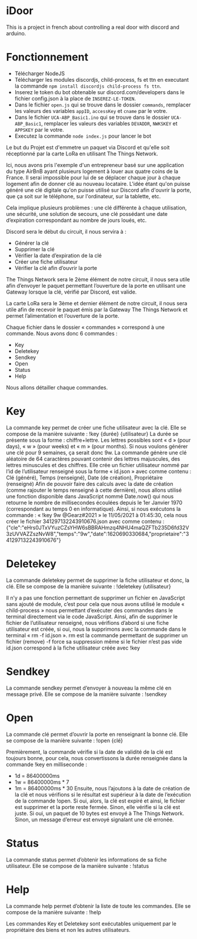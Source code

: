 # iDoor
This is a project in french about controlling a real door with discord and arduino.
# Fonctionnement

- Télécharger NodeJS
- Télécharger les modules discordjs, child-process, fs et ttn en executant la commande `npm install discordjs child-process fs ttn`.
- Inserez le token du bot obtenable sur discord.com/developers dans le fichier config.json à la place de `INSEREZ-LE-TOKEN`.
- Dans le fichier `open.js` qui se trouve dans le dossier `commands`, remplacer les valeurs des variables `appID`, `accessKey` et `cname` par le votre.
- Dans le fichier `UCA-ABP_Basic1.ino` qui se trouve dans le dossier `UCA-ABP_Basic1`, remplacer les valeurs des variables `DEVADDR`, `NWKSKEY` et `APPSKEY` par le votre.
- Executez la commande `node index.js` pour lancer le bot

Le but du Projet est d'emmetre un paquet via Discord et qu'elle soit réceptionné par la carte LoRa en utilisant The Things Network.

Ici, nous avons pris l'exemple d'un entrepreneur basé sur une application du type AirBnB ayant plusieurs logement à louer aux quatre coins de la France. Il serai impossible pour lui de se déplacer chaque jour à chaque logement afin de donner clé au nouveau locataire. L'idée étant qu'on puisse généré une clé digitale qu'on puisse utilisé sur Discord afin d'ouvrir la porte, que ça soit sur le téléphone, sur l'ordinateur, sur la tablette, etc.

Cela implique plusieurs problèmes : une clé différente à chaque utilisation, une sécurité, une solution de secours, une clé possédant une date d’expiration correspondant au nombre de jours loués, etc.

Discord sera le début du circuit, il nous servira à :
-	Générer la clé
-	Supprimer la clé
-	Vérifier la date d’expiration de la clé
-	Créer une fiche utilisateur
-	Vérifier la clé afin d’ouvrir la porte

The Things Network sera le 2ème élément de notre circuit, il nous sera utile afin d’envoyer le paquet permettant l’ouverture de la porte en utilisant une Gateway lorsque la clé, vérifié par Discord, est valide.

La carte LoRa sera le 3ème et dernier élément de notre circuit, il nous sera utile afin de recevoir le paquet émis par la Gateway The Things Network et permet l’alimentation et l’ouverture de la porte.

Chaque fichier dans le dossier « commandes » correspond à une commande. Nous avons donc 6 commandes :

-	Key
-	Deletekey
-	Sendkey
-	Open
-	Status
-	Help

Nous allons détailler chaque commandes.

# Key

La commande key permet de créer une fiche utilisateur avec la clé. Elle se compose de la manière suivante :
	!key {durée} {utilisateur}
La durée se présente sous la forme : chiffre+lettre. Les lettres possibles sont « d » (pour days), « w » (pour weeks) et « m » (pour months). Si nous voulons générer une clé pour 9 semaines, ça serait donc 9w.
La commande génère une clé aléatoire de 64 caractères pouvant contenir des lettres majuscules, des lettres minuscules et des chiffres. Elle crée un fichier utilisateur nommé par l’id de l’utilisateur renseigné sous la forme « id.json » avec comme contenu :
Clé (généré), Temps (renseigné), Date (de création), 
Propriétaire (renseigné)
Afin de pouvoir faire des calculs avec la date de création (comme rajouter le temps renseigné à cette dernière), nous allons utilisé une fonction disponible dans JavaScript nommé Date.now() qui nous retourne le nombre de millisecondes écoulées depuis le 1er Janvier 1970 (correspondant au temps 0 en informatique). 
Ainsi, si nous exécutons la commande : « !key 9w @Gearz#2021 » le 11/05/2021 à 01:45:30, cela nous créer le fichier 341297132243910676.json avec comme contenu :
{"cle":"eHrs0JTxVYuzCZsYHW6sBBRAHmzq4NHU4maQZFTb235D6fd32V3zUVVAZZszNvW8","temps":"9w","date":1620690330684,"proprietaire":"341297132243910676"}


# Deletekey

La commande deletekey permet de supprimer la fiche utilisateur et donc, la clé. Elle se compose de la manière suivante :
	!deletekey {utilisateur}

Il n’y a pas une fonction permettant de supprimer un fichier en JavaScript sans ajouté de module, c’est pour cela que nous avons utilisé le module « child-process » nous permettant d’exécuter des commandes dans le terminal directement via le code JavaScript.
Ainsi, afin de supprimer le fichier de l’utilisateur renseigné, nous vérifions d’abord si une fiche utilisateur est créée, si oui, nous la supprimons avec la commande dans le terminal « rm -f id.json ».
rm est la commande permettant de supprimer un fichier (remove)
-f force sa suppression même si le fichier n’est pas vide
id.json correspond à la fiche utilisateur créée avec !key


# Sendkey

La commande sendkey permet d’envoyer à nouveau la même clé en message privé. Elle se compose de la manière suivante :
	!sendkey

# Open

La commande clé permet d’ouvrir la porte en renseignant la bonne clé. Elle se compose de la manière suivante :
	!open {clé}

Premièrement, la commande vérifie si la date de validité de la clé est toujours bonne, pour cela, nous convertissons la durée renseignée dans la commande !key en milliseconde : 
-	1d = 86400000ms
-	1w = 86400000ms * 7
-	1m = 86400000ms * 30
Ensuite, nous l’ajoutons à la date de création de la clé et nous vérifions si le résultat est supérieur à la date de l’exécution de la commande !open. Si oui, alors, la clé est expiré et ainsi, le fichier est supprimer et la porte reste fermée. Sinon, elle vérifie si la clé est juste. Si oui, un paquet de 10 bytes est envoyé à The Things Network. Sinon, un message d’erreur est envoyé signalant une clé erronée.

# Status

La commande status permet d’obtenir les informations de sa fiche utilisateur. Elle se compose de la manière suivante :
	!status


# Help

La commande help permet d’obtenir la liste de toute les commandes. Elle se compose de la manière suivante :
	!help	


Les commandes Key et Deletekey sont exécutables uniquement par le propriétaire des biens et non les autres utilisateurs.
